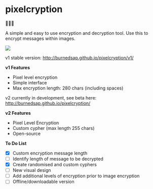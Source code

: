 # pixelcryption
👀👀👀

A simple and easy to use encryption and decryption tool. Use this to encrypt messages within images.

![](/pixelcryption/media/screeny.png)



v1 stable version: http://burnedsap.github.io/pixelcryption/v1/

**v1 Features**

- Pixel level encryption
- Simple interface
- Max encryption length: 280 chars (including spaces)



v2 currently in development, see beta here: http://burnedsap.github.io/pixelcryption/



**v2 Features**

- Pixel Level Encryption
- Custom cypher (max length 255 chars)
- Open-source



**To Do List**

- [x] Custom encryption message length
- [ ] Identify length of message to be decrypted
- [x] Create randomised and custom cyphers
- [ ] New visual design
- [ ] Add additional levels of encryption prior to image encryption
- [ ] Offline/downloadable version
